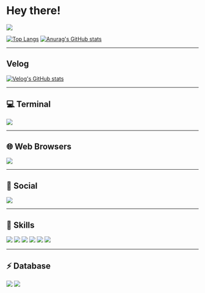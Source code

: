 # Hey there!

<a href="https://github.com/devxb/gitanimals">
  <img src="https://render.gitanimals.org/farms/{kimminjeong2}"/>
</a>

[![Top Langs](https://github-readme-stats.vercel.app/api/top-langs/?username=kimminjeong2)](https://github.com/anuraghazra/github-readme-stats)
[![Anurag's GitHub stats](https://github-readme-stats.vercel.app/api?username=kimminjeong2)](https://github.com/anuraghazra/github-readme-stats)

---

## Velog
[![Velog's GitHub stats](https://velog-readme-stats.vercel.app/api?name=kimminjeong2)](https://velog.io/@kimminjeong2/posts)

---

## 💻 Terminal
[![](https://img.shields.io/badge/GIT-E44C30?style=for-the-badge&logo=git&logoColor=white)](https://git-scm.com)

---

## 🌐 Web Browsers
[![](https://img.shields.io/badge/Google_chrome-4285F4?style=for-the-badge&logo=Google-chrome&logoColor=white)](https://www.google.com/chrome/)

---

## 👨 Social
[![](https://img.shields.io/badge/GitHub-100000?style=for-the-badge&logo=github&logoColor=white)](https://github.com/kimminjeong2)

---

## 🚀 Skills
[![](https://img.shields.io/badge/HTML5-E34F26?style=for-the-badge&logo=html5&logoColor=white)](https://developer.mozilla.org/en-US/docs/Web/HTML)
[![](https://img.shields.io/badge/CSS3-1572B6?style=for-the-badge&logo=css3&logoColor=white)](https://developer.mozilla.org/en-US/docs/Web/CSS)
[![](https://img.shields.io/badge/JavaScript-F7DF1E?style=for-the-badge&logo=JavaScript&logoColor=white)](https://developer.mozilla.org/en-US/docs/Web/JavaScript)
[![](https://img.shields.io/badge/jQuery-0769AD?style=for-the-badge&logo=jquery&logoColor=white)](https://jquery.com/)
[![](https://img.shields.io/badge/Node.js-43853D?style=for-the-badge&logo=node.js&logoColor=white)](https://nodejs.org/)
[![](https://img.shields.io/badge/MySQL-00000F?style=for-the-badge&logo=mysql&logoColor=white)](https://www.mysql.com/)

---

## ⚡ Database
[![](https://img.shields.io/badge/MySQL-005C84?style=for-the-badge&logo=mysql&logoColor=white)](https://www.mysql.com/)
[![](https://img.shields.io/badge/sequelize-323330?style=for-the-badge&logo=sequelize&logoColor=blue)](https://sequelize.org/)
